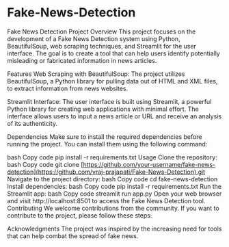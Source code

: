 # Fake-News-Detection

Fake News Detection Project
Overview
This project focuses on the development of a Fake News Detection system using Python, BeautifulSoup, web scraping techniques, and Streamlit for the user interface. The goal is to create a tool that can help users identify potentially misleading or fabricated information in news articles.

Features
Web Scraping with BeautifulSoup: The project utilizes BeautifulSoup, a Python library for pulling data out of HTML and XML files, to extract information from news websites.

Streamlit Interface: The user interface is built using Streamlit, a powerful Python library for creating web applications with minimal effort. The interface allows users to input a news article or URL and receive an analysis of its authenticity.

Dependencies
Make sure to install the required dependencies before running the project. You can install them using the following command:

bash
Copy code
pip install -r requirements.txt
Usage
Clone the repository:
bash
Copy code
git clone [https://github.com/your-username/fake-news-detection](https://github.com/vraj-prajapati/Fake-News-Detection).git
Navigate to the project directory:
bash
Copy code
cd fake-news-detection
Install dependencies:
bash
Copy code
pip install -r requirements.txt
Run the Streamlit app:
bash
Copy code
streamlit run app.py
Open your web browser and visit http://localhost:8501 to access the Fake News Detection tool.
Contributing
We welcome contributions from the community. If you want to contribute to the project, please follow these steps:

Acknowledgments
The project was inspired by the increasing need for tools that can help combat the spread of fake news.
